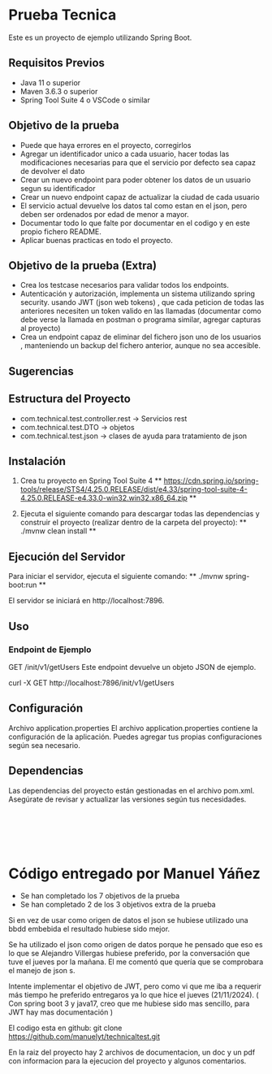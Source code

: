 # Prueba Tecnica

Este es un proyecto de ejemplo utilizando Spring Boot.

## Requisitos Previos

- Java 11 o superior
- Maven 3.6.3 o superior
- Spring Tool Suite 4 o VSCode o similar

## Objetivo de la prueba

- Puede que haya errores en el proyecto, corregirlos
- Agregar un identificador unico a cada usuario, hacer todas las modificaciones necesarias para que el servicio por defecto sea capaz de devolver el dato
- Crear un nuevo endpoint para poder obtener los datos de un usuario segun su identificador
- Crear un nuevo endpoint capaz de actualizar la ciudad de cada usuario
- El servicio actual devuelve los datos tal como estan en el json, pero deben ser ordenados por edad de menor a mayor.
- Documentar todo lo que falte por documentar en el codigo y en este propio fichero README.
- Aplicar buenas practicas en todo el proyecto. 

## Objetivo de la prueba (Extra)

- Crea los testcase necesarios para validar todos los endpoints.
- Autenticación y autorización, implementa un sistema utilizando spring security. usando JWT (json web tokens) , que cada peticion de todas las anteriores necesiten un token valido en las llamadas (documentar como debe verse la llamada en postman o programa similar, agregar capturas al proyecto)
- Crea un endpoint capaz de eliminar del fichero json uno de los usuarios , manteniendo un backup del fichero anterior, aunque no sea accesible.

## Sugerencias



## Estructura del Proyecto

- com.technical.test.controller.rest -> Servicios rest
- com.technical.test.DTO -> objetos 
- com.technical.test.json -> clases de ayuda para tratamiento de json


## Instalación

1. Crea tu proyecto en Spring Tool Suite 4
** https://cdn.spring.io/spring-tools/release/STS4/4.25.0.RELEASE/dist/e4.33/spring-tool-suite-4-4.25.0.RELEASE-e4.33.0-win32.win32.x86_64.zip **

2. Ejecuta el siguiente comando para descargar todas las dependencias y construir el proyecto (realizar dentro de la carpeta del proyecto):
**  ./mvnw clean install **
    

## Ejecución del Servidor

Para iniciar el servidor, ejecuta el siguiente comando:
** ./mvnw spring-boot:run **

El servidor se iniciará en http://localhost:7896.

## Uso
### Endpoint de Ejemplo
GET /init/v1/getUsers
Este endpoint devuelve un objeto JSON de ejemplo.

curl -X GET http://localhost:7896/init/v1/getUsers

## Configuración
Archivo application.properties
El archivo application.properties contiene la configuración de la aplicación. Puedes agregar tus propias configuraciones según sea necesario.

## Dependencias
Las dependencias del proyecto están gestionadas en el archivo pom.xml. Asegúrate de revisar y actualizar las versiones según tus necesidades.



<br> <br> <br> <br> 

# Código entregado por Manuel Yáñez



- Se han completado los 7 objetivos de la prueba
- Se han completado 2 de los 3 objetivos extra de la prueba

Si en vez de usar como origen de datos el json se hubiese utilizado una bbdd embebida el resultado hubiese sido mejor.

Se ha utilizado el json como origen de datos porque he pensado que eso es lo que se Alejandro Villergas hubiese preferido, por la conversación que tuve el jueves por la mañana. El me comentó que quería que se comprobara el manejo de json s.

Intente implementar el objetivo de JWT, pero como vi que me iba a requerir más tiempo he preferido entregaros ya lo que hice el jueves (21/11/2024).
( Con spring boot 3 y java17, creo que me hubiese sido mas sencillo, para JWT hay mas documentación )

El codigo esta en github:
git clone https://github.com/manuelyt/technicaltest.git

En la raiz del proyecto hay 2 archivos de documentacion, un doc y un pdf con informacion para la ejecucion del proyecto y algunos comentarios.

<br> <br> 